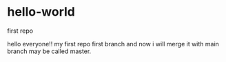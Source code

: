 # hello-world
first repo

hello everyone!!
my first repo first branch and now i will merge it with main branch may be called master.
